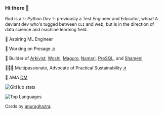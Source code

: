 ### Hi there 👋

Rod is a ✨ _Python Dev_ ✨ previously a Test Engineer and Educator, whoa! A deviant dev who's tugged between `CLI` and web, but is in the direction of data science and machine learning field.

  💼 Aspiring ML Engineer
  
  🔮 Working on Presage [↗](presage.herokuapp.com/)
  
  🧰 Builder of [Arkivist](https://github.com/rmaniego/arkivist), [Woshi](https://github.com/rmaniego/woshi), [Maguro](https://github.com/rmaniego/maguro), [Namari](https://github.com/rmaniego/namari), [PreSQL](https://github.com/rmaniego/presql), and [Shameni](https://github.com/rmaniego/shameni)
  
  👨🏽‍🌾 Multipassionate, Advocate of Practical Sustainability [↗](https://www.youtube.com/c/LoyBukid)

  💬 AMA [DM](https://twitter.com/ethwxyz)

![GitHub stats](https://github-readme-stats.vercel.app/api?username=rmaniego)

![Top Languages](https://github-readme-stats.vercel.app/api/top-langs/?username=rmaniego&layout=compact)


Cards by [anuraghazra](https://github.com/anuraghazra/github-readme-stats).
